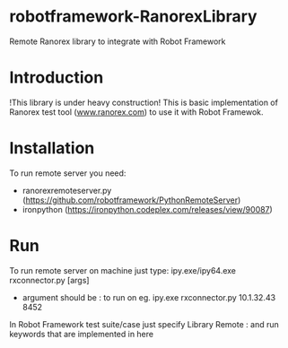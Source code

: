 robotframework-RanorexLibrary
=============================

Remote Ranorex library to integrate with Robot Framework

Introduction
============
!This library is under heavy construction!
This is basic implementation of Ranorex test tool (www.ranorex.com) to use it
with Robot Framewok.

Installation
============
To run remote server you need:
- ranorexremoteserver.py (https://github.com/robotframework/PythonRemoteServer)
- ironpython (https://ironpython.codeplex.com/releases/view/90087)

Run
===
To run remote server on machine just type:
ipy.exe/ipy64.exe rxconnector.py [args]
- argument should be :   <ip> <port> to run on
eg.   ipy.exe rxconnector.py 10.1.32.43 8452

In Robot Framework test suite/case just specify
Library    Remote    <ip>:<port>
and run keywords that are implemented in here





